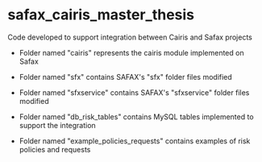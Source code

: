 # safax_cairis_master_thesis
Code developed to support integration between Cairis and Safax projects

- Folder named "cairis" represents the cairis module implemented on Safax

- Folder named "sfx" contains SAFAX's "sfx" folder files modified

- Folder named "sfxservice" contains SAFAX's "sfxservice" folder files modified

- Folder named "db_risk_tables" contains MySQL tables implemented to support the integration

- Folder named "example_policies_requests" contains examples of risk policies and requests
